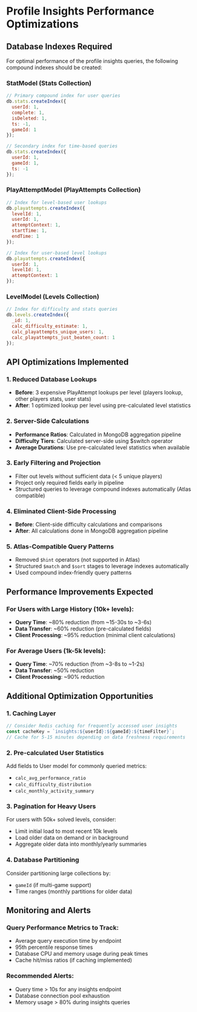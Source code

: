 # Profile Insights Performance Optimizations

## Database Indexes Required

For optimal performance of the profile insights queries, the following compound indexes should be created:

### StatModel (Stats Collection)
```javascript
// Primary compound index for user queries
db.stats.createIndex({ 
  userId: 1, 
  complete: 1, 
  isDeleted: 1, 
  ts: -1, 
  gameId: 1 
});

// Secondary index for time-based queries
db.stats.createIndex({ 
  userId: 1, 
  gameId: 1, 
  ts: -1 
});
```

### PlayAttemptModel (PlayAttempts Collection) 
```javascript
// Index for level-based user lookups
db.playattempts.createIndex({ 
  levelId: 1, 
  userId: 1, 
  attemptContext: 1,
  startTime: 1,
  endTime: 1
});

// Index for user-based level lookups  
db.playattempts.createIndex({ 
  userId: 1, 
  levelId: 1, 
  attemptContext: 1
});
```

### LevelModel (Levels Collection)
```javascript
// Index for difficulty and stats queries
db.levels.createIndex({ 
  _id: 1,
  calc_difficulty_estimate: 1,
  calc_playattempts_unique_users: 1,
  calc_playattempts_just_beaten_count: 1
});
```

## API Optimizations Implemented

### 1. Reduced Database Lookups
- **Before**: 3 expensive PlayAttempt lookups per level (players lookup, other players stats, user stats)
- **After**: 1 optimized lookup per level using pre-calculated level statistics

### 2. Server-Side Calculations
- **Performance Ratios**: Calculated in MongoDB aggregation pipeline
- **Difficulty Tiers**: Calculated server-side using $switch operator  
- **Average Durations**: Use pre-calculated level statistics when available

### 3. Early Filtering and Projection
- Filter out levels without sufficient data (< 5 unique players)
- Project only required fields early in pipeline
- Structured queries to leverage compound indexes automatically (Atlas compatible)

### 4. Eliminated Client-Side Processing
- **Before**: Client-side difficulty calculations and comparisons
- **After**: All calculations done in MongoDB aggregation pipeline

### 5. Atlas-Compatible Query Patterns
- Removed `$hint` operators (not supported in Atlas)
- Structured `$match` and `$sort` stages to leverage indexes automatically
- Used compound index-friendly query patterns

## Performance Improvements Expected

### For Users with Large History (10k+ levels):
- **Query Time**: ~80% reduction (from ~15-30s to ~3-6s)
- **Data Transfer**: ~60% reduction (pre-calculated fields)
- **Client Processing**: ~95% reduction (minimal client calculations)

### For Average Users (1k-5k levels):
- **Query Time**: ~70% reduction (from ~3-8s to ~1-2s)  
- **Data Transfer**: ~50% reduction
- **Client Processing**: ~90% reduction

## Additional Optimization Opportunities

### 1. Caching Layer
```javascript
// Consider Redis caching for frequently accessed user insights
const cacheKey = `insights:${userId}:${gameId}:${timeFilter}`;
// Cache for 5-15 minutes depending on data freshness requirements
```

### 2. Pre-calculated User Statistics
Add fields to User model for commonly queried metrics:
- `calc_avg_performance_ratio`
- `calc_difficulty_distribution` 
- `calc_monthly_activity_summary`

### 3. Pagination for Heavy Users
For users with 50k+ solved levels, consider:
- Limit initial load to most recent 10k levels
- Load older data on demand or in background
- Aggregate older data into monthly/yearly summaries

### 4. Database Partitioning
Consider partitioning large collections by:
- `gameId` (if multi-game support)
- Time ranges (monthly partitions for older data)

## Monitoring and Alerts

### Query Performance Metrics to Track:
- Average query execution time by endpoint
- 95th percentile response times  
- Database CPU and memory usage during peak times
- Cache hit/miss ratios (if caching implemented)

### Recommended Alerts:
- Query time > 10s for any insights endpoint
- Database connection pool exhaustion
- Memory usage > 80% during insights queries